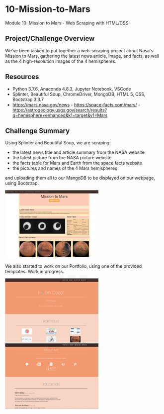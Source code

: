 # 10-Mission-to-Mars
Module 10: Mission to Mars - Web Scraping with HTML/CSS

## Project/Challenge Overview
We've been tasked to put together a web-scraping project about Nasa's Mission to Mars, gathering the latest news article, image, and facts, as well as the 4 high-resolution images of the 4 hemispheres.

## Resources
- Python 3.7.6, Anaconda 4.8.3, Jupyter Notebook, VSCode
- Splinter, Beautiful Soup, ChromeDriver, MongoDB, HTML 5, CSS, Bootstrap 3.3.7
- https://mars.nasa.gov/news - https://space-facts.com/mars/ - https://astrogeology.usgs.gov/search/results?q=hemisphere+enhanced&k1=target&v1=Mars

## Challenge Summary
Using Splinter and Beautiful Soup, we are scraping:
- the latest news title and article summary from the NASA website
- the latest picture from the NASA picture website
- the facts table for Mars and Earth from the space facts website
- the pictures and names of the 4 Mars hemispheres

and uploading them all to our MangoDB to be displayed on our webpage, using Bootstrap.

<img src="MtoMscr.png" width="300">

We also started to work on our Portfolio, using one of the provided templates. Work in progress.

<img src="scr1.png" width="300"> <img src="scr2.png" width="300">







